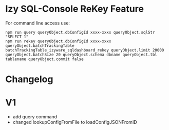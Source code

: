 # Izy SQL-Console ReKey Feature 

For command line access use:

    npm run query queryObject.dbConfigId xxxx-xxxx queryObject.sqlStr "SELECT 1"
    npm run rekey queryObject.dbConfigId xxxx-xxxx queryObject.batchTrackingTable batchTrackingTable_izyware_sqldashboard_rekey queryObject.limit 20000 queryObject.batchSize 20 queryObject.schema dbname queryObject.tbl tablename queryObject.commit false



# Changelog 


# V1
* add query command
* changed lookupConfigFromFile to loadConfigJSONFromID

